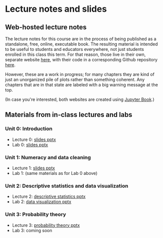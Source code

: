 # Lecture notes and slides
## Web-hosted lecture notes
The lecture notes for this course are in the process of being published as a standalone, free, online, executable book.  The resulting material is intended to be useful to students and educators everywhere, not just students enrolled in this class this term.  For that reason, those live in their own, separate website [here](https://spencerahill.github.io/stat-methods-book), with their code in a corresponding Github repository [here](https://github.com/spencerahill/stat-methods-book).

However, these are a work in progress; for many chapters they are kind of just an unorganized pile of plots rather than something coherent.  Any chapters that are in that state are labeled with a big warning message at the top.

(In case you're interested, both websites are created using [Jupyter Book](https://jupyterbook.org/).)

## Materials from in-class lectures and labs

### Unit 0: Introduction
- Lecture 0: [slides pptx](../slides/lecture-slides/25f-eas420_lec00_intro.pptx)
- Lab 0: [slides pptx](../slides/lab-slides/25f-eas420_lab00_python.pptx)

### Unit 1: Numeracy and data cleaning
- Lecture 1: [slides pptx](../slides/lecture-slides/25f-eas420_lec01_numeracy.pptx)
- Lab 1: (same materials as for Lab 0 above)

### Unit 2: Descriptive statistics and data visualization
- Lecture 2: [descriptive statistics pptx](../slides/lecture-slides/25f-eas420_lec02_desc-stats.pptx)
- Lab 2: [data visualization pptx](../slides/lab-slides/25f-eas420_lab02_data-viz.pptx)


### Unit 3: Probability theory
- Lecture 3: [probability theory pptx](../slides/lecture-slides/25f-eas420_lec03_prob-theory.pptx)
- Lab 3: coming soon
